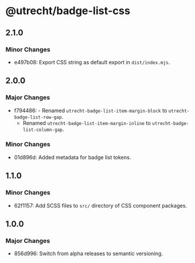 # @utrecht/badge-list-css

## 2.1.0

### Minor Changes

- e497b08: Export CSS string as default export in `dist/index.mjs`.

## 2.0.0

### Major Changes

- f794486: - Renamed `utrecht-badge-list-item-margin-block` to `utrecht-badge-list-row-gap`.
  - Renamed `utrecht-badge-list-item-margin-inline` to `utrecht-badge-list-column-gap`.

### Minor Changes

- 01d896d: Added metadata for badge list tokens.

## 1.1.0

### Minor Changes

- 62f1157: Add SCSS files to `src/` directory of CSS component packages.

## 1.0.0

### Major Changes

- 856d996: Switch from alpha releases to semantic versioning.
